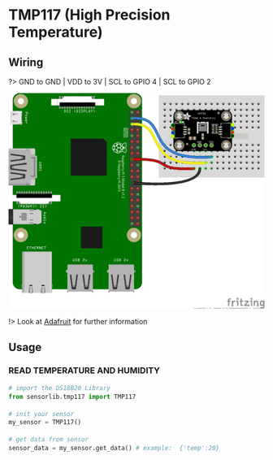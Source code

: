 # TMP117 (High Precision Temperature)

## Wiring

?> GND to GND | VDD to 3V | SCL to GPIO 4 | SCL to GPIO 2

![schema](raspberry_tmp117.png ':size=450')

!> Look at [Adafruit](https://learn.adafruit.com/adafruit-tmp117-high-accuracy-i2c-temperature-monitor/overview) for further information

## Usage

### READ TEMPERATURE AND HUMIDITY

```python
# import the DS18B20 Library
from sensorlib.tmp117 import TMP117

# init your sensor
my_sensor = TMP117()

# get data from sensor 
sensor_data = my_sensor.get_data() # example:  {'temp':20}
```